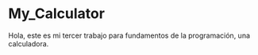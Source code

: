 # My_Calculator
Hola, este es mi tercer trabajo para fundamentos de la programación, una calculadora.
